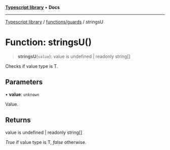 [**Typescript library**](../../../index.md) • **Docs**

***

[Typescript library](../../../modules.md) / [functions/guards](../index.md) / stringsU

# Function: stringsU()

> **stringsU**(`value`): value is undefined \| readonly string\[\]

Checks if value type is T.

## Parameters

• **value**: `unknown`

Value.

## Returns

value is undefined \| readonly string\[\]

_True_ if value type is T, _false_ otherwise.
